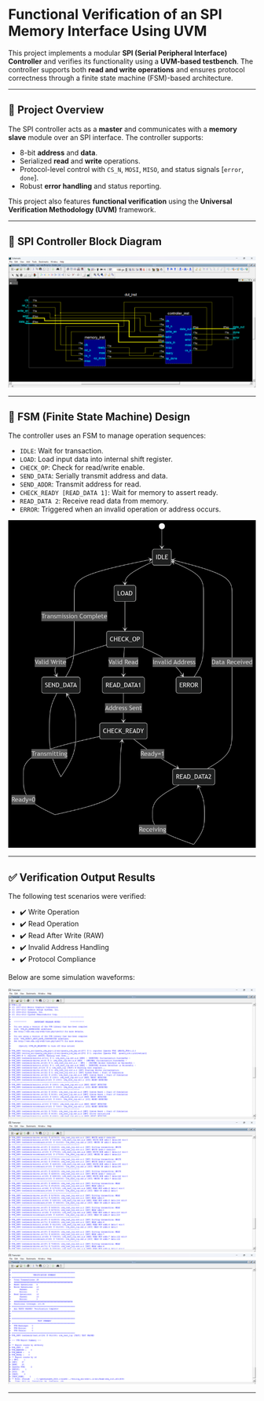 # Functional Verification of an SPI Memory Interface Using UVM

This project implements a modular **SPI (Serial Peripheral Interface) Controller** and verifies its functionality using a **UVM-based testbench**. The controller supports both **read and write operations** and ensures protocol correctness through a finite state machine (FSM)-based architecture.

---

## 📌 Project Overview

The SPI controller acts as a **master** and communicates with a **memory slave** module over an SPI interface. The controller supports:

- 8-bit **address** and **data**.
- Serialized **read** and **write** operations.
- Protocol-level control with `CS_N`, `MOSI`, `MISO`, and status signals [`error`, `done`].
- Robust **error handling** and status reporting.

This project also features **functional verification** using the **Universal Verification Methodology (UVM)** framework.

---

## 🧩 SPI Controller Block Diagram

![SPI Controller Block Diagram](images/Schematic.png)

---

## 🔄 FSM (Finite State Machine) Design

The controller uses an FSM to manage operation sequences:

- `IDLE`: Wait for transaction.
- `LOAD`: Load input data into internal shift register.
- `CHECK_OP`: Check for read/write enable.
- `SEND_DATA`: Serially transmit address and data.
- `SEND_ADDR`: Transmit address for read.
- `CHECK_READY [READ_DATA 1]`: Wait for memory to assert ready.
- `READ_DATA 2`: Receive read data from memory.
- `ERROR`: Triggered when an invalid operation or address occurs.

![FSM Diagram](images/Controller.png)

---

## ✅ Verification Output Results

The following test scenarios were verified:

- ✔️ Write Operation
- ✔️ Read Operation
- ✔️ Read After Write (RAW)
- ✔️ Invalid Address Handling
- ✔️ Protocol Compliance

Below are some simulation waveforms:


![Write Transaction](images/1.png)
![Read Transaction](images/2.png)
![Read After Write](images/3.png)

---

